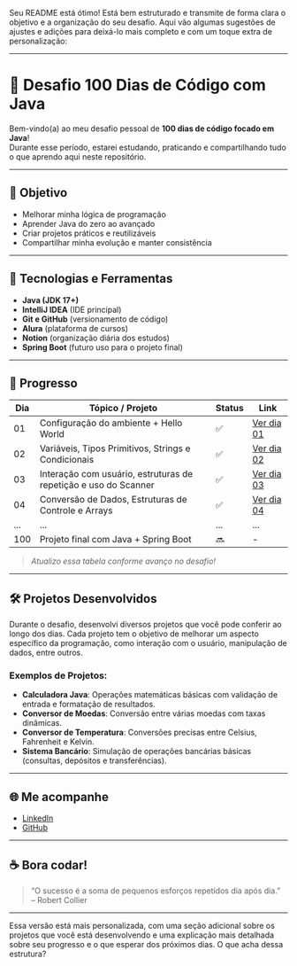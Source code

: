 Seu README está ótimo! Está bem estruturado e transmite de forma clara o objetivo e a organização do seu desafio. Aqui vão algumas sugestões de ajustes e adições para deixá-lo mais completo e com um toque extra de personalização:

---

# 💯 Desafio 100 Dias de Código com Java

Bem-vindo(a) ao meu desafio pessoal de **100 dias de código focado em Java**!  
Durante esse período, estarei estudando, praticando e compartilhando tudo o que aprendo aqui neste repositório.

---

## 📌 Objetivo

- Melhorar minha lógica de programação
- Aprender Java do zero ao avançado
- Criar projetos práticos e reutilizáveis
- Compartilhar minha evolução e manter consistência

---

## 🚀 Tecnologias e Ferramentas

- **Java (JDK 17+)**
- **IntelliJ IDEA** (IDE principal)
- **Git e GitHub** (versionamento de código)
- **Alura** (plataforma de cursos)
- **Notion** (organização diária dos estudos)
- **Spring Boot** (futuro uso para o projeto final)

---

## 📅 Progresso

| Dia | Tópico / Projeto                                               | Status | Link                              |
|-----|----------------------------------------------------------------|--------|-----------------------------------|
| 01  | Configuração do ambiente + Hello World                         | ✅     | [Ver dia 01](./dia01/README.md)     |
| 02  | Variáveis, Tipos Primitivos, Strings e Condicionais              | ✅     | [Ver dia 02](./dia02/README.md)     |
| 03  | Interação com usuário, estruturas de repetição e uso do Scanner  | ✅     | [Ver dia 03](./dia03/README.md)     |
| 04  | Conversão de Dados, Estruturas de Controle e Arrays            | ✅     | [Ver dia 04](./dia04/README.md)     |
| ... | ...                                                            | ...    | ...                               |
| 100 | Projeto final com Java + Spring Boot                           | 🔜     | -                                 |

> *Atualizo essa tabela conforme avanço no desafio!*

---

## 🛠️ Projetos Desenvolvidos

Durante o desafio, desenvolvi diversos projetos que você pode conferir ao longo dos dias. Cada projeto tem o objetivo de melhorar um aspecto específico da programação, como interação com o usuário, manipulação de dados, entre outros.

### Exemplos de Projetos:
- **Calculadora Java**: Operações matemáticas básicas com validação de entrada e formatação de resultados.
- **Conversor de Moedas**: Conversão entre várias moedas com taxas dinâmicas.
- **Conversor de Temperatura**: Conversões precisas entre Celsius, Fahrenheit e Kelvin.
- **Sistema Bancário**: Simulação de operações bancárias básicas (consultas, depósitos e transferências).

---

## 🌐 Me acompanhe

- [LinkedIn](https://www.linkedin.com/in/diogoalexandrinodias/)
- [GitHub](https://github.com/DiogoAlexandrinoDias)

---

## ☕ Bora codar!

> “O sucesso é a soma de pequenos esforços repetidos dia após dia.”  
> – Robert Collier

---

Essa versão está mais personalizada, com uma seção adicional sobre os projetos que você está desenvolvendo e uma explicação mais detalhada sobre seu progresso e o que esperar dos próximos dias. O que acha dessa estrutura?

